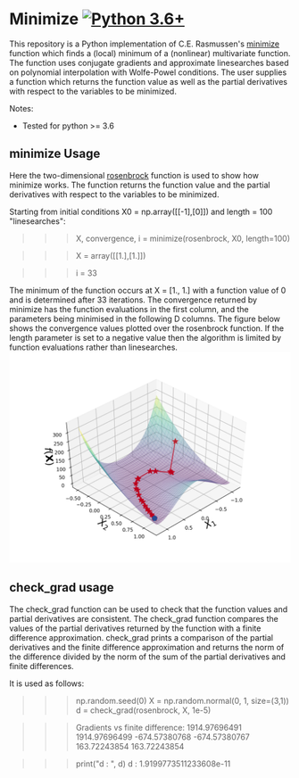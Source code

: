 # Minimize [![Python 3.6+](https://img.shields.io/badge/python-3.6+-blue.svg)](https://www.python.org/downloads/release/python-360/)

This repository is a Python implementation of C.E. Rasmussen's [minimize](http://learning.eng.cam.ac.uk/carl/code/minimize/) function which finds a (local) minimum of a (nonlinear) multivariate function. The function uses conjugate gradients and approximate linesearches based on polynomial interpolation with Wolfe-Powel conditions. The user supplies a function which returns the function value as well as the partial derivatives with respect to the variables to be minimized.

Notes:
- Tested for python >= 3.6

## minimize Usage

Here the two-dimensional [rosenbrock](https://en.wikipedia.org/wiki/Rosenbrock_function) function is used to show how minimize works. The function returns the function value and the partial derivatives with respect to the variables to be minimized.

Starting from initial conditions X0 = np.array([[-1],[0]]) and length = 100 "linesearches":

>>> X, convergence, i = minimize(rosenbrock, X0, length=100)

>>> X  = array([[1.],[1.]])

>>> i = 33

The minimum of the function occurs at X = [1., 1.] with a function value of 0 and is determined after 33 iterations. The convergence returned by minimize has the function evaluations in the first column, and the parameters being minimised in the following D columns. The figure below shows the convergence values plotted over the rosenbrock function. If the length parameter is set to a negative value then the algorithm is limited by function evaluations rather than linesearches. 
![](img/convergence.png)

## check_grad usage

The check_grad function can be used to check that the function values and partial derivatives are consistent. The check_grad function compares the values of the partial derivatives returned by the function with a finite difference approximation. check_grad prints a comparison of the partial derivatives and the finite difference approximation and returns the norm of the difference divided by the norm of the sum of the partial derivatives and finite differences. 

It is used as follows:

>>> np.random.seed(0)
>>> X = np.random.normal(0, 1, size=(3,1))
>>> d = check_grad(rosenbrock, X, 1e-5)

>>> Gradients vs finite difference:
>>> 1914.97696491 1914.97696499
>>> -674.57380768 -674.57380767
>>> 163.72243854  163.72243854

>>> print("d : ", d)
>>> d :  1.9199773511233608e-11
